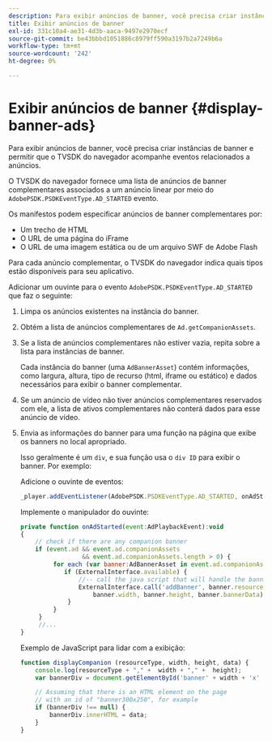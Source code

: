 ```yaml
---
description: Para exibir anúncios de banner, você precisa criar instâncias de banner e permitir que o TVSDK do navegador acompanhe eventos relacionados a anúncios.
title: Exibir anúncios de banner
exl-id: 331c10a4-ae31-4d3b-aaca-9497e2970ecf
source-git-commit: be43bbbd1051886c8979ff590a3197b2a7249b6a
workflow-type: tm+mt
source-wordcount: '242'
ht-degree: 0%

---
```


# Exibir anúncios de banner {#display-banner-ads}

Para exibir anúncios de banner, você precisa criar instâncias de banner e permitir que o TVSDK do navegador acompanhe eventos relacionados a anúncios.

O TVSDK do navegador fornece uma lista de anúncios de banner complementares associados a um anúncio linear por meio do `AdobePSDK.PSDKEventType.AD_STARTED` evento.

Os manifestos podem especificar anúncios de banner complementares por:

* Um trecho de HTML
* O URL de uma página do iFrame
* O URL de uma imagem estática ou de um arquivo SWF de Adobe Flash

Para cada anúncio complementar, o TVSDK do navegador indica quais tipos estão disponíveis para seu aplicativo.

Adicionar um ouvinte para o evento `AdobePSDK.PSDKEventType.AD_STARTED` que faz o seguinte:
1. Limpa os anúncios existentes na instância do banner.
1. Obtém a lista de anúncios complementares de `Ad.getCompanionAssets`.
1. Se a lista de anúncios complementares não estiver vazia, repita sobre a lista para instâncias de banner.

   Cada instância do banner (uma `AdBannerAsset`) contém informações, como largura, altura, tipo de recurso (html, iframe ou estático) e dados necessários para exibir o banner complementar.
1. Se um anúncio de vídeo não tiver anúncios complementares reservados com ele, a lista de ativos complementares não conterá dados para esse anúncio de vídeo.
1. Envia as informações do banner para uma função na página que exibe os banners no local apropriado.

   Isso geralmente é um `div`, e sua função usa o `div ID` para exibir o banner. Por exemplo:

   Adicione o ouvinte de eventos:

   ```js
   _player.addEventListener(AdobePSDK.PSDKEventType.AD_STARTED, onAdStarted);
   ```

   Implemente o manipulador do ouvinte:

   ```js
   private function onAdStarted(event:AdPlaybackEvent):void 
   { 
       // check if there are any companion banner 
       if (event.ad && event.ad.companionAssets  
                    && event.ad.companionAssets.length > 0) { 
            for each (var banner:AdBannerAsset in event.ad.companionAssets) { 
               if (ExternalInterface.available) { 
                   //-- call the java script that will handle the banner display. 
                   ExternalInterface.call('addBanner', banner.resourceType,  
                       banner.width, banner.height, banner.bannerData); 
                } 
            } 
        }  
        //...        
   }
   ```

   Exemplo de JavaScript para lidar com a exibição:

   ```js
   function displayCompanion (resourceType, width, height, data) { 
       console.log(resourceType + "," +  width + "," +  height); 
       var bannerDiv = document.getElementById('banner' + width + 'x' + height);  
   
       // Assuming that there is an HTML element on the page  
       // with an id of "banner300x250", for example 
       if (bannerDiv !== null) { 
           bannerDiv.innerHTML = data; 
       } 
   }
   ```
